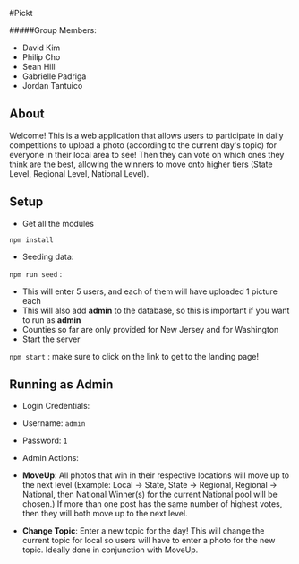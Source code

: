 #Pickt

#####Group Members: 
* David Kim
* Philip Cho
* Sean Hill
* Gabrielle Padriga
* Jordan Tantuico

## About
Welcome! This is a web application that allows users to participate in daily competitions to upload a photo (according to the current day's topic) for everyone in their local area to see! Then they can vote on which ones they think are the best, allowing the winners to move onto higher tiers (State Level, Regional Level, National Level).

## Setup
* Get all the modules

 `npm install`
* Seeding data:

 `npm run seed` : 
 * This will enter 5 users, and each of them will have uploaded 1 picture each
 * This will also add **admin** to the database, so this is important if you want to run as **admin**
 * Counties so far are only provided for New Jersey and for Washington
* Start the server

 `npm start` : make sure to click on the link to get to the landing page!

## Running as Admin
* Login Credentials:
 * Username: `admin`
 * Password: `1`

* Admin Actions:
 * **MoveUp**: All photos that win in their respective locations will move up to the next level (Example: Local -> State, State -> Regional, Regional -> National, then National Winner(s) for the current National pool will be chosen.) If more than one post has the same number of highest votes, then they will both move up to the next level.
 * **Change Topic**: Enter a new topic for the day! This will change the current topic for local so users will have to enter a photo for the new topic. Ideally done in conjunction with MoveUp.

